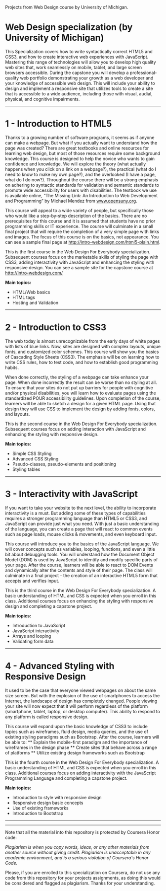 Projects from Web Design course by University of Michigan.

# Web Design specialization (by University of Michigan)

This Specialization covers how to write syntactically correct HTML5 and CSS3, and how to create interactive web experiences with JavaScript. Mastering this range of technologies will allow you to develop high quality web sites that, work seamlessly on mobile, tablet, and large screen browsers accessible. During the capstone you will develop a professional-quality web portfolio demonstrating your growth as a web developer and your knowledge of accessible web design. This will include your ability to design and implement a responsive site that utilizes tools to create a site that is accessible to a wide audience, including those with visual, audial, physical, and cognitive impairments.

_____________________________________________

# 1 - Introduction to HTML5

Thanks to a growing number of software programs, it seems as if anyone can make a webpage. But what if you actually want to understand how the page was created? There are great textbooks and online resources for learning web design, but most of those resources require some background knowledge. This course is designed to help the novice who wants to gain confidence and knowledge. We will explore the theory (what actually happens when you click on a link on a webpage?), the practical (what do I need to know to make my own page?), and the overlooked (I have a page, what do I do now?). Throughout the course there will be a strong emphasis on adhering to syntactic standards for validation and semantic standards to promote wide accessibility for users with disabilities.  The textbook we use is available online, “The Missing Link: An Introduction to Web Development and Programming” by Michael Mendez from www.opensuny.org. 

This course will appeal to a wide variety of people, but specifically those who would like a step-by-step description of the basics. There are no prerequisites for this course and it is assumed that students have no prior programming skills or IT experience. The course will culminate in a small final project that will require the completion of a very simple page with links and images. The focus of this course is on the basics, not appearance. You can see a sample final page at http://intro-webdesign.com/html5-plain.html.  

This is the first course in the Web Design For Everybody specialization. Subsequent courses focus on the marketable skills of styling the page with CSS3, adding interactivity with JavaScript and enhancing the styling with responsive design. You can see a sample site for the capstone course at http://intro-webdesign.com/

<b>Main topics:</b>

- HTML/Web basics
- HTML tags
- Hosting and Validation

_____________________________________________

# 2 - Introduction to CSS3

The web today is almost unrecognizable from the early days of white pages with lists of blue links.  Now, sites are designed with complex layouts, unique fonts, and customized color schemes.   This course will show you the basics of Cascading Style Sheets (CSS3).  The emphasis will be on learning how to write CSS rules, how to test code, and how to establish good programming habits.     

When done correctly, the styling of a webpage can take enhance your page.   When done incorrectly the result can be worse than no styling at all.    To ensure that your sites do not put up  barriers for people with cognitive and/or physical disabilities, you will learn how to evaluate pages using the standardized POUR accessibility guidelines.    Upon completion of the course, learners will be able to sketch a design for a given HTML page.  Using that design they will use CSS to implement the design by adding fonts, colors, and  layouts.    

This is the second course in the Web Design For Everybody specialization.   Subsequent courses focus on adding interaction with JavaScript and enhancing the styling with responsive design.

<b>Main topics:</b>

- Simple CSS Styling
- Advanced CSS Styling
- Pseudo-classes, pseudo-elements and positioning
- Styling tables

_____________________________________________

# 3 - Interactivity with JavaScript

If you want to take your website to the next level, the ability to incorporate interactivity is a must.    But adding some of these types of capabilities requires a stronger programming language than HTML5 or CSS3, and JavaScript can provide just what you need.  With just a basic understanding of the language, you can create a page that will react to common events such as page loads, mouse clicks & movements, and even keyboard input.      

This course will introduce you to the basics of the JavaScript language.  We will cover concepts such as variables, looping, functions, and even a little bit about debugging tools.  You will understand how the Document Object Model (DOM) is used by JavaScript to identify and modify specific parts of your page.  After the course, learners will be able to react to DOM Events and dynamically alter the contents and style of their page.   The class will culminate in a  final project - the creation of an interactive HTML5 form that accepts and verifies input.

This is the third course in the Web Design For Everybody specialization.  A basic understanding of HTML and CSS is expected when you enroll in this class.    Additional courses focus on enhancing the styling with responsive design and completing a capstone project.

<b>Main topics:</b>

- Introduction to JavaScript
- JavaScript interactivity
- Arrays and looping
- Validating form data

_____________________________________________

# 4 - Advanced Styling with Responsive Design

It used to be the case that everyone viewed webpages on about the same size screen.  But with the explosion of the use of smartphones to access the Internet, the landscape of design has completely changed.  People viewing your site will now expect that it will perform regardless of the platform (smartphone, tablet, laptop, or desktop computer).  This ability to respond to any platform is called responsive design.

This course will expand upon the basic knowledge of CSS3 to include topics such as wireframes, fluid design, media queries, and the use of existing styling paradigms such as Bootstrap.  After the course, learners will be able to:
** Explain the mobile-first paradigm and the importance of wireframes in the design phase
** Create sites that behave across a range of platforms
** Utilize existing design frameworks such as Bootstrap

This is the fourth course in the Web Design For Everybody specialization.  A basic understanding of HTML and CSS is expected when you enroll in this class. Additional courses focus on adding interactivity with the JavaScript Programming Language and completing a capstone project.

<b>Main topics:</b>

- Introduction to style with responsive design
- Responsive design basic concepts
- Use of existing frameworks
- Introduction to Bootstrap

_____________________________________________
_____________________________________________

Note that all the material into this repository is protected by Coursera Honor code:

<i>Plagiarism is when you copy words, ideas, or any other materials from another source without giving credit. Plagiarism is unacceptable in any academic environment, and is a serious violation of Coursera's Honor Code.</i>

Please, if you are enrolled to this specialization on Coursera, do not use any code from this repository for your projects assignments, as doing this would be considered and flagged as plagiarism. Thanks for your understanding.
